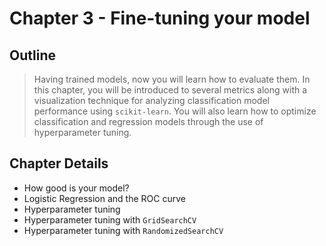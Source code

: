 # Chapter 3 - Fine-tuning your model

## Outline

> Having trained models, now you will learn how to evaluate them. In this chapter, you will be introduced to several metrics along with a visualization technique for analyzing classification model performance using `scikit-learn`. You will also learn how to optimize classification and regression models through the use of hyperparameter tuning.

## Chapter Details

* How good is your model?
* Logistic Regression and the ROC curve
* Hyperparameter tuning
* Hyperparameter tuning with `GridSearchCV`
* Hyperparameter tuning with `RandomizedSearchCV`
